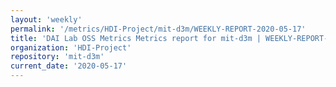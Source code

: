 ```yaml
---
layout: 'weekly'
permalink: '/metrics/HDI-Project/mit-d3m/WEEKLY-REPORT-2020-05-17'
title: 'DAI Lab OSS Metrics Metrics report for mit-d3m | WEEKLY-REPORT-2020-05-17'
organization: 'HDI-Project'
repository: 'mit-d3m'
current_date: '2020-05-17'
---
```

